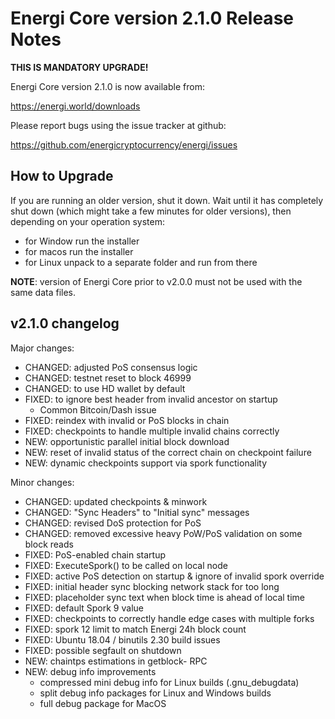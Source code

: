 Energi Core version 2.1.0 Release Notes
=======================================

**THIS IS MANDATORY UPGRADE!**

Energi Core version 2.1.0 is now available from:

  https://energi.world/downloads

Please report bugs using the issue tracker at github:

  https://github.com/energicryptocurrency/energi/issues


How to Upgrade
--------------

If you are running an older version, shut it down. Wait until it has completely
shut down (which might take a few minutes for older versions), then depending on
your operation system:

* for Window run the installer
* for macos run the installer
* for Linux unpack to a separate folder and run from there

**NOTE**: version of Energi Core prior to v2.0.0 must not be used with the same data files.


v2.1.0 changelog
----------------

Major changes:

* CHANGED: adjusted PoS consensus logic
* CHANGED: testnet reset to block 46999
* CHANGED: to use HD wallet by default
* FIXED: to ignore best header from invalid ancestor on startup
  - Common Bitcoin/Dash issue
* FIXED: reindex with invalid or PoS blocks in chain
* FIXED: checkpoints to handle multiple invalid chains correctly
* NEW: opportunistic parallel initial block download
* NEW: reset of invalid status of the correct chain on checkpoint failure
* NEW: dynamic checkpoints support via spork functionality

Minor changes:

* CHANGED: updated checkpoints & minwork
* CHANGED: "Sync Headers" to "Initial sync" messages
* CHANGED: revised DoS protection for PoS
* CHANGED: removed excessive heavy PoW/PoS validation on some block reads
* FIXED: PoS-enabled chain startup
* FIXED: ExecuteSpork() to be called on local node
* FIXED: active PoS detection on startup & ignore of invalid spork override
* FIXED: initial header sync blocking network stack for too long
* FIXED: placeholder sync text when block time is ahead of local time
* FIXED: default Spork 9 value
* FIXED: checkpoints to correctly handle edge cases with multiple forks
* FIXED: spork 12 limit to match Energi 24h block count
* FIXED: Ubuntu 18.04 / binutils 2.30 build issues
* FIXED: possible segfault on shutdown
* NEW: chaintps estimations in getblock- RPC
* NEW: debug info improvements
    - compressed mini debug info for Linux builds (.gnu_debugdata)
    - split debug info packages for Linux and Windows builds
    - full debug package for MacOS
